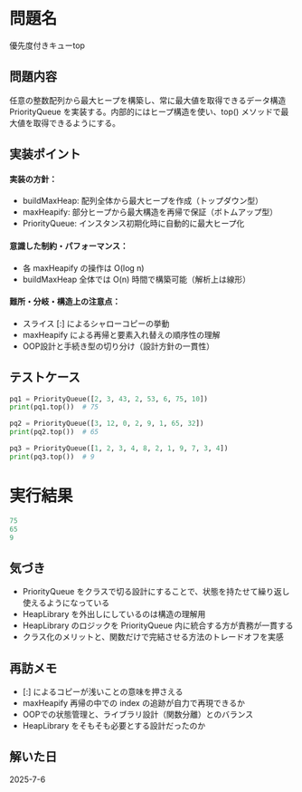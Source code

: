 # 問題名
優先度付きキューtop
## 問題内容
任意の整数配列から最大ヒープを構築し、常に最大値を取得できるデータ構造 PriorityQueue を実装する。内部的にはヒープ構造を使い、top() メソッドで最大値を取得できるようにする。
## 実装ポイント
#### 実装の方針：
- buildMaxHeap: 配列全体から最大ヒープを作成（トップダウン型）
- maxHeapify: 部分ヒープから最大構造を再帰で保証（ボトムアップ型）
- PriorityQueue: インスタンス初期化時に自動的に最大ヒープ化
#### 意識した制約・パフォーマンス：
- 各 maxHeapify の操作は O(log n)
- buildMaxHeap 全体では O(n) 時間で構築可能（解析上は線形）
#### 難所・分岐・構造上の注意点：
- スライス [:] によるシャローコピーの挙動
- maxHeapify による再帰と要素入れ替えの順序性の理解
- OOP設計と手続き型の切り分け（設計方針の一貫性）

## テストケース
```python
pq1 = PriorityQueue([2, 3, 43, 2, 53, 6, 75, 10])
print(pq1.top())  # 75

pq2 = PriorityQueue([3, 12, 0, 2, 9, 1, 65, 32])
print(pq2.top())  # 65

pq3 = PriorityQueue([1, 2, 3, 4, 8, 2, 1, 9, 7, 3, 4])
print(pq3.top())  # 9
```

# 実行結果
```python
75
65
9
```
## 気づき
- PriorityQueue をクラスで切る設計にすることで、状態を持たせて繰り返し使えるようになっている
- HeapLibrary を外出しにしているのは構造の理解用
- HeapLibrary のロジックを PriorityQueue 内に統合する方が責務が一貫する
- クラス化のメリットと、関数だけで完結させる方法のトレードオフを実感
## 再訪メモ
- [:] によるコピーが浅いことの意味を押さえる
- maxHeapify 再帰の中での index の追跡が自力で再現できるか
- OOPでの状態管理と、ライブラリ設計（関数分離）とのバランス
- HeapLibrary をそもそも必要とする設計だったのか

## 解いた日
2025-7-6